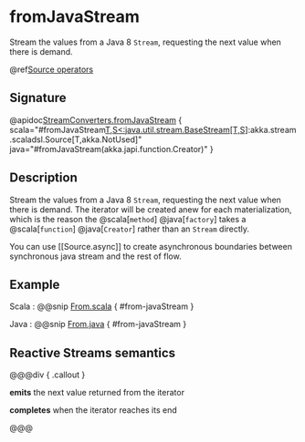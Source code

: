 # fromJavaStream

Stream the values from a Java 8 `Stream`, requesting the next value when there is demand.

@ref[Source operators](../index.md#source-operators)

## Signature

@apidoc[StreamConverters.fromJavaStream](StreamConverters$) { scala="#fromJavaStream[T,S&lt;:java.util.stream.BaseStream[T,S]](stream:()=&gt;java.util.stream.BaseStream[T,S]):akka.stream.scaladsl.Source[T,akka.NotUsed]" java="#fromJavaStream(akka.japi.function.Creator)" }


## Description

Stream the values from a Java 8 `Stream`, requesting the next value when there is demand. The iterator will be created anew
for each materialization, which is the reason the @scala[`method`] @java[`factory`] takes a @scala[`function`] @java[`Creator`] rather than an `Stream` directly.

 You can use [[Source.async]] to create asynchronous boundaries between synchronous java stream and the rest of flow.
## Example
 
Scala
:   @@snip [From.scala](/akka-docs/src/test/scala/docs/stream/operators/source/From.scala) { #from-javaStream }

Java
:   @@snip [From.java](/akka-docs/src/test/java/jdocs/stream/operators/source/From.java) { #from-javaStream }


## Reactive Streams semantics

@@@div { .callout }

**emits** the next value returned from the iterator

**completes** when the iterator reaches its end

@@@

